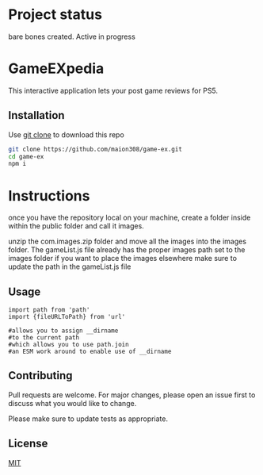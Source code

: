 # Project status
bare bones created. Active in progress

# GameEXpedia

This interactive application lets your post game reviews for PS5.

## Installation

Use [git clone](https://github.com/maion308/game-ex.git) to download this repo

```zsh
git clone https://github.com/maion308/game-ex.git
cd game-ex
npm i
```

# Instructions
once you have the repository local on your machine, create a folder inside within the public folder and call it images.

unzip the com.images.zip folder and move all the images into the images folder. The gameList.js file already has the proper images path set to the images folder if you  want to place the images elsewhere make sure to update the path in the gameList.js file

## Usage

```node
import path from 'path'
import {fileURLToPath} from 'url'

#allows you to assign __dirname 
#to the current path
#which allows you to use path.join 
#an ESM work around to enable use of __dirname
```

## Contributing
Pull requests are welcome. For major changes, please open an issue first to discuss what you would like to change.

Please make sure to update tests as appropriate.

## License
[MIT](https://choosealicense.com/licenses/mit/)